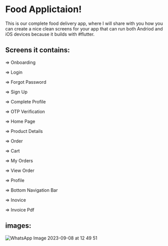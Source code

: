 # Food Applictaion!

This is our complete food delivery app, where I will share with you how you can create a nice clean screens for your app that can run both Andriod and iOS devices because it builds with #flutter.



## Screens it contains:

=> Onboarding

=> Login

=> Forgot Password

=> Sign Up

=> Complete Profile

=> OTP Verification

=> Home Page

=> Product Details

=> Order

=> Cart

=> My Orders

=> View Order

=> Profile

=> Bottom Navigation Bar

=> Inovice

=> Invoice Pdf


## images:
![WhatsApp Image 2023-09-08 at 12 49 51](https://github.com/Afaq0456/Cafeteria-Application/assets/54826698/9e9ca7b2-432e-4d56-a255-8b48a5c57900)
